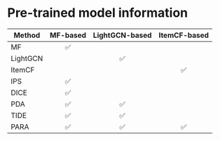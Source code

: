 # Pre-trained model information

| Method   | MF-based | LightGCN-based | ItemCF-based |
| -------- | :------: | :------------: | :----------: |
| MF       |    ✅     |                |              |
| LightGCN |          |       ✅        |              |
| ItemCF   |          |                |      ✅       |
| IPS      |    ✅     |                |              |
| DICE     |    ✅     |                |              |
| PDA      |    ✅     |       ✅        |              |
| TIDE     |    ✅     |       ✅        |              |
| PARA     |    ✅     |       ✅        |      ✅       |